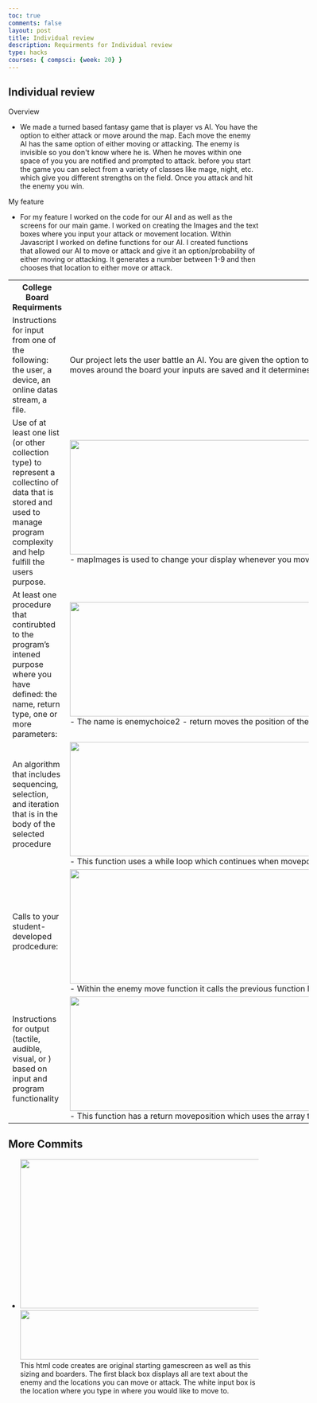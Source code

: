 ```yaml
---
toc: true
comments: false
layout: post
title: Individual review
description: Requirments for Individual review
type: hacks
courses: { compsci: {week: 20} }
---
```


## Individual review

Overview
- We made a turned based fantasy game that is player vs AI. You have the option to either attack or move around the map. Each move the enemy AI has the same option of either moving or attacking. The enemy is invisible so you don't know where he is. When he moves within one space of you you are notified and prompted to attack. before you start the game you can select from a variety of classes like mage, night, etc. which give you different strengths on the field. Once you attack and hit the enemy you win.

My feature
- For my feature I worked on the code for our AI and as well as the screens for our main game. I worked on creating the Images and the text boxes where you input your attack or movement location. Within Javascript I worked on define functions for our AI. I created functions that allowed our AI to move or attack and give it an option/probability of either moving or attacking. It generates a number between 1-9 and then chooses that location to either move or attack.


<html lang="en">
<head>
  <meta charset="UTF-8">
  <meta name="viewport" content="width=device-width, initial-scale=1.0">
  <title>2 Column 6 Row Table</title>
  <style>
    table {
      border-collapse: collapse;
      width: 120%;
    }

    th, td {
      border: 1px solid black;
      padding: 8px;
      text-align: center;
    }
  </style>
</head>
<body>

  <table>
    <tr>
      <th>College Board Requirments</th>
      <th>My Code</th>
    </tr>
    <tr>
      <td>Instructions for input from one of the following: the user, a device, an online datas stream, a file.</td>
      <td> Our project lets the user battle an AI. You are given the option to move or attack and when the enemy is in range you will be notified. Your enemy is has the same options and its your job to attack and take down the enemy. The AI has a generator that picks a location on the board to wither attack or move to. this moves the enemy around the board and gives him a probability of attacking you. When you, the user, moves around the board your inputs are saved and it determines where you will move.</td>
    </tr>
    <tr>
      <td>Use of at least one list (or other collection type) to represent a collectino of data that is stored and used to manage program complexity and help fulfill the users purpose.</td>
      <td> <img src="https://i.postimg.cc/fyn0LRbj/IMG-list2.jpg" height=230 width=3100>
      - mapImages is used to change your display whenever you move to a certain positino on the map. When you input a new location to move mapImages uses the corresponding image that responds with the proper location you entered, and then it updates your display. </td>
    </tr>
    <tr>
      <td>At least one procedure that contirubted to the program’s intened purpose where you have defined: the name, return type, one or more parameters:</td>
      <td><img src="https://i.postimg.cc/BbBcfKC1/Screenshot-2024-02-27-3-12-29-PM.png" height=230 width=3100>
      - The name is enemychoice2
      - return moves the position of the AI
      - parrameters are array </td>
    </tr>
    <tr>
      <td>An algorithm that includes sequencing, selection, and iteration that is in the body of the selected procedure</td>
      <td><img src="https://i.postimg.cc/nV14Mppn/Screenshot-2024-02-28-3-16-32-PM.png" height=230 width=3100>
      - This function uses a while loop which continues when moveposition is equal to position. It moves through the sequence in a specific order and then it checks the condition to make sure the enemy moves to a different position.</td>
    </tr>
    <tr>
      <td>Calls to your student-developed prodcedure:</td>
      <td><img src="https://i.postimg.cc/cJtzyFtg/Screenshot-2024-02-27-3-31-42-PM.png" height=230 width=3100>
      - Within the enemy move function it calls the previous function I showcased called enemychoice2 which generates a random location to select.</td>
    </tr>
    <tr>
      <td>Instructions for output (tactile, audible, visual, or ) based on input and program functionality</td>
      <td><img src="https://i.postimg.cc/3wpphHt5/Screenshot-2024-02-28-3-19-01-PM.png" height=230 width=3100>
      - This function has a return moveposition which uses the array to select a random number and the ouput of the function moves the enemy to that location that has been selected by the array</td>
    </tr>
  </table>

## More Commits

- <img src="https://i.postimg.cc/jS1BpTwQ/Screenshot-2024-02-29-1-28-01-PM.png" height=300 width=4000> <img src="https://i.postimg.cc/brdxc72k/Screenshot-2024-02-29-1-35-07-PM.png" height=100 width=4000>
This html code creates are original starting gamescreen as well as this sizing and boarders. The first black box displays all are text about the enemy and the locations you can move or attack. The white input box is the location where you type in where you would like to move to.

</body>
</html>